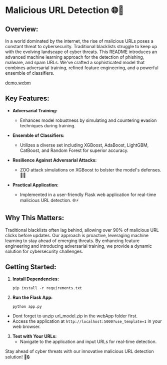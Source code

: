 # Malicious URL Detection 🌐🚨


## Overview:

In a world dominated by the internet, the rise of malicious URLs poses a constant threat to cybersecurity. Traditional blacklists struggle to keep up with the evolving landscape of cyber threats. This README introduces an advanced machine learning approach for the detection of phishing, malware, and spam URLs. We've crafted a sophisticated model that combines adversarial training, refined feature engineering, and a powerful ensemble of classifiers. 


[demo.webm](https://github.com/annapimchuk/URL_Multiclass_Classification/assets/93476230/73a3165c-a281-4e15-ae6b-c3f8cf5574c1)


## Key Features:

- **Adversarial Training:**
  - Enhances model robustness by simulating and countering evasion techniques during training.

- **Ensemble of Classifiers:**
  - Utilizes a diverse set including XGBoost, AdaBoost, LightGBM, CatBoost, and Random Forest for superior accuracy.

- **Resilience Against Adversarial Attacks:**
  - ZOO attack simulations on XGBoost to bolster the model's defenses. 🦓🚀

- **Practical Application:**
  - Implemented in a user-friendly Flask web application for real-time malicious URL detection. 🌐⚡️

## Why This Matters:

Traditional blacklists often lag behind, allowing over 90% of malicious URL clicks before updates. Our approach is proactive, leveraging machine learning to stay ahead of emerging threats. By enhancing feature engineering and introducing adversarial training, we provide a dynamic solution for cybersecurity challenges.

## Getting Started:

1. **Install Dependencies:**
   ```
   pip install -r requirements.txt
   ```

2. **Run the Flask App:**

   ```
   python app.py
   ```
  * Dont forget to unzip url_model.zip in the webApp folder first.
  * Access the application at `http://localhost:5000?use_template=1` in your web browser.

3. **Test with Your URLs:**
   - Navigate to the application and input URLs for real-time detection.

Stay ahead of cyber threats with our innovative malicious URL detection solution! 🚀🔒
